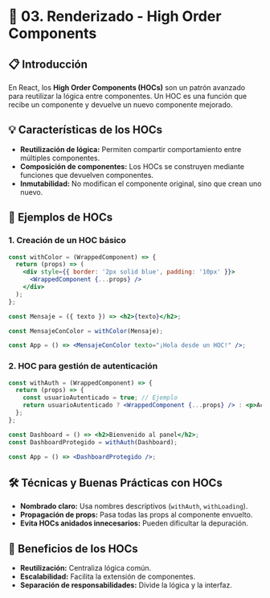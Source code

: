 # 🚀 03. Renderizado - High Order Components

## 📋 Introducción

En React, los **High Order Components (HOCs)** son un patrón avanzado para reutilizar la lógica entre componentes. Un HOC es una función que recibe un componente y devuelve un nuevo componente mejorado.

## 💡 Características de los HOCs
- **Reutilización de lógica:** Permiten compartir comportamiento entre múltiples componentes.
- **Composición de componentes:** Los HOCs se construyen mediante funciones que devuelven componentes.
- **Inmutabilidad:** No modifican el componente original, sino que crean uno nuevo.

## 🧩 Ejemplos de HOCs

### 1. Creación de un HOC básico
```jsx
const withColor = (WrappedComponent) => {
  return (props) => (
    <div style={{ border: '2px solid blue', padding: '10px' }}>
      <WrappedComponent {...props} />
    </div>
  );
};

const Mensaje = ({ texto }) => <h2>{texto}</h2>;

const MensajeConColor = withColor(Mensaje);

const App = () => <MensajeConColor texto="¡Hola desde un HOC!" />;
```

### 2. HOC para gestión de autenticación
```jsx
const withAuth = (WrappedComponent) => {
  return (props) => {
    const usuarioAutenticado = true; // Ejemplo
    return usuarioAutenticado ? <WrappedComponent {...props} /> : <p>Acceso denegado</p>;
  };
};

const Dashboard = () => <h2>Bienvenido al panel</h2>;
const DashboardProtegido = withAuth(Dashboard);

const App = () => <DashboardProtegido />;
```

## 🛠️ Técnicas y Buenas Prácticas con HOCs
- **Nombrado claro:** Usa nombres descriptivos (`withAuth`, `withLoading`).
- **Propagación de props:** Pasa todas las props al componente envuelto.
- **Evita HOCs anidados innecesarios:** Pueden dificultar la depuración.

## 🔑 Beneficios de los HOCs
- **Reutilización:** Centraliza lógica común.
- **Escalabilidad:** Facilita la extensión de componentes.
- **Separación de responsabilidades:** Divide la lógica y la interfaz.